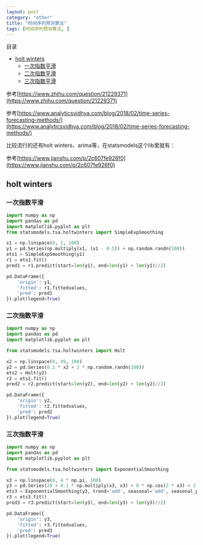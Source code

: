```yaml
---
layout: post
category: "other"
title: "时间序列预测算法"
tags: [时间序列预测算法, ]
---
```


目录

<!-- TOC -->

- [holt winters](#holt-winters)
  - [一次指数平滑](#%E4%B8%80%E6%AC%A1%E6%8C%87%E6%95%B0%E5%B9%B3%E6%BB%91)
  - [二次指数平滑](#%E4%BA%8C%E6%AC%A1%E6%8C%87%E6%95%B0%E5%B9%B3%E6%BB%91)
  - [三次指数平滑](#%E4%B8%89%E6%AC%A1%E6%8C%87%E6%95%B0%E5%B9%B3%E6%BB%91)

<!-- /TOC -->

参考[https://www.zhihu.com/question/21229371](https://www.zhihu.com/question/21229371)

参考[https://www.analyticsvidhya.com/blog/2018/02/time-series-forecasting-methods/](https://www.analyticsvidhya.com/blog/2018/02/time-series-forecasting-methods/)

比较流行的还有holt winters、arima等，在statsmodels这个lib里就有：

参考[https://www.jianshu.com/p/2c607fe926f0](https://www.jianshu.com/p/2c607fe926f0)

## holt winters

### 一次指数平滑

```python
import numpy as np
import pandas as pd
import matplotlib.pyplot as plt
from statsmodels.tsa.holtwinters import SimpleExpSmoothing

x1 = np.linspace(0, 1, 100)
y1 = pd.Series(np.multiply(x1, (x1 - 0.5)) + np.random.randn(100))
ets1 = SimpleExpSmoothing(y1)
r1 = ets1.fit()
pred1 = r1.predict(start=len(y1), end=len(y1) + len(y1)//2)

pd.DataFrame({
    'origin': y1,
    'fitted': r1.fittedvalues,
    'pred': pred1
}).plot(legend=True)
```

### 二次指数平滑

```python
import numpy as np
import pandas as pd
import matplotlib.pyplot as plt

from statsmodels.tsa.holtwinters import Holt

x2 = np.linspace(0, 99, 100)
y2 = pd.Series(0.1 * x2 + 2 * np.random.randn(100))
ets2 = Holt(y2)
r2 = ets2.fit()
pred2 = r2.predict(start=len(y2), end=len(y2) + len(y2)//2)

pd.DataFrame({
    'origin': y2,
    'fitted': r2.fittedvalues,
    'pred': pred2
}).plot(legend=True)
```

### 三次指数平滑

```python
import numpy as np
import pandas as pd
import matplotlib.pyplot as plt

from statsmodels.tsa.holtwinters import ExponentialSmoothing

x3 = np.linspace(0, 4 * np.pi, 100)
y3 = pd.Series(20 + 0.1 * np.multiply(x3, x3) + 8 * np.cos(2 * x3) + 2 * np.random.randn(100))
ets3 = ExponentialSmoothing(y3, trend='add', seasonal='add', seasonal_periods=25)
r3 = ets3.fit()
pred3 = r3.predict(start=len(y3), end=len(y3) + len(y3)//2)

pd.DataFrame({
    'origin': y3,
    'fitted': r3.fittedvalues,
    'pred': pred3
}).plot(legend=True)
```

